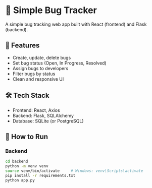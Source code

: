 # 🐞 Simple Bug Tracker

A simple bug tracking web app built with React (frontend) and Flask (backend).

## 🔧 Features

- Create, update, delete bugs
- Set bug status (Open, In Progress, Resolved)
- Assign bugs to developers
- Filter bugs by status
- Clean and responsive UI

## 🛠 Tech Stack

- Frontend: React, Axios
- Backend: Flask, SQLAlchemy
- Database: SQLite (or PostgreSQL)

## 🚀 How to Run

### Backend

```bash
cd backend
python -m venv venv
source venv/bin/activate     # Windows: venv\Scripts\activate
pip install -r requirements.txt
python app.py

